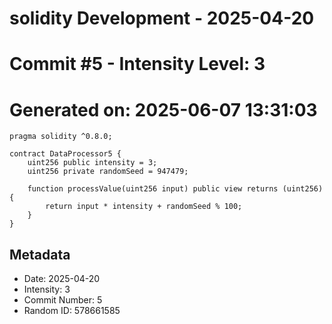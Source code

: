 ﻿# solidity Development - 2025-04-20
# Commit #5 - Intensity Level: 3
# Generated on: 2025-06-07 13:31:03
```solidity
pragma solidity ^0.8.0;

contract DataProcessor5 {
    uint256 public intensity = 3;
    uint256 private randomSeed = 947479;

    function processValue(uint256 input) public view returns (uint256) {
        return input * intensity + randomSeed % 100;
    }
}
```
## Metadata
- Date: 2025-04-20
- Intensity: 3
- Commit Number: 5
- Random ID: 578661585
